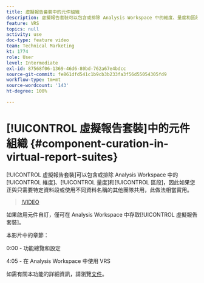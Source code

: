 ```yaml
---
title: 虛擬報告套裝中的元件組織
description: 虛擬報告套裝可以包含或排除 Analysis Workspace 中的維度、量度和區段，因此如果您正與只需要特定資料段或使用不同資料名稱的其他團隊共用，此做法相當實用。
feature: VRS
topics: null
activity: use
doc-type: feature video
team: Technical Marketing
kt: 1774
role: User
level: Intermediate
exl-id: 87568f06-1369-46d6-80bd-762a67e4bdcc
source-git-commit: fe861dfd541c1b9cb3b233fa3f56d55054305fd9
workflow-type: tm+mt
source-wordcount: '143'
ht-degree: 100%

---
```


# [!UICONTROL 虛擬報告套裝]中的元件組織 {#component-curation-in-virtual-report-suites}

[!UICONTROL 虛擬報告套裝]可以包含或排除 Analysis Workspace 中的[!UICONTROL 維度]、[!UICONTROL 量度]和[!UICONTROL 區段]，因此如果您正與只需要特定資料段或使用不同資料名稱的其他團隊共用，此做法相當實用。

>[!VIDEO](https://video.tv.adobe.com/v/23544/?quality=12)

如果啟用元件自訂，僅可在 Analysis Workspace 中存取[!UICONTROL 虛擬報告套裝]。

本影片中的章節：

0:00 - 功能總覽和設定

4:05 - 在 Analysis Workspace 中使用 VRS

如需有關本功能的詳細資訊，請瀏覽[文件](https://experienceleague.adobe.com/docs/analytics/components/virtual-report-suites/vrs-components.html?lang=zh-Hant)。
